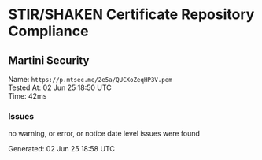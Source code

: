 # STIR/SHAKEN Certificate Repository Compliance

## Martini Security

Name: `https://p.mtsec.me/2e5a/QUCXoZeqHP3V.pem`\
Tested At: 02 Jun 25 18:50 UTC\
Time: 42ms

### Issues

no warning, or error, or notice date level issues were found

Generated: 02 Jun 25 18:58 UTC
